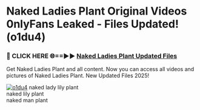 # Naked Ladies Plant Original Videos 0nlyFans Leaked - Files Updated! (o1du4)

<h3>🔴 CLICK HERE 🌐==►► <a href="https://tinyurl.com/up5wt9bj" rel="nofollow">Naked Ladies Plant Updated Files</a></h3>

Get Naked Ladies Plant and all content. Now you can access all videos and pictures of Naked Ladies Plant. New Updated Files 2025!

[![o1du4](https://i.imgur.com/ABiUzMV.gif)](https://tinyurl.com/up5wt9bj)
naked lady lily plant<br>
naked lily plant<br>
naked man plant
